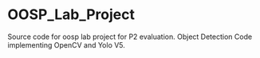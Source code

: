 # OOSP_Lab_Project
Source code for oosp lab project for P2 evaluation. Object Detection Code implementing OpenCV and Yolo V5.
